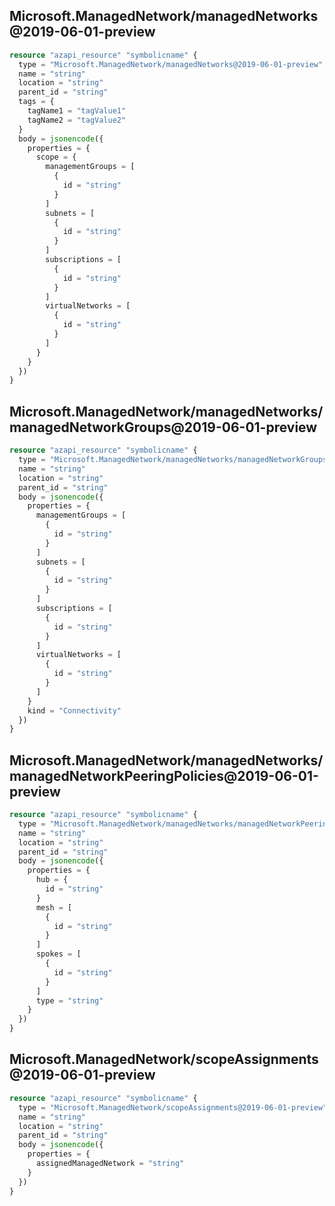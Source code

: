## Microsoft.ManagedNetwork/managedNetworks@2019-06-01-preview

```terraform
resource "azapi_resource" "symbolicname" {
  type = "Microsoft.ManagedNetwork/managedNetworks@2019-06-01-preview"
  name = "string"
  location = "string"
  parent_id = "string"
  tags = {
    tagName1 = "tagValue1"
    tagName2 = "tagValue2"
  }
  body = jsonencode({
    properties = {
      scope = {
        managementGroups = [
          {
            id = "string"
          }
        ]
        subnets = [
          {
            id = "string"
          }
        ]
        subscriptions = [
          {
            id = "string"
          }
        ]
        virtualNetworks = [
          {
            id = "string"
          }
        ]
      }
    }
  })
}

```

## Microsoft.ManagedNetwork/managedNetworks/managedNetworkGroups@2019-06-01-preview

```terraform
resource "azapi_resource" "symbolicname" {
  type = "Microsoft.ManagedNetwork/managedNetworks/managedNetworkGroups@2019-06-01-preview"
  name = "string"
  location = "string"
  parent_id = "string"
  body = jsonencode({
    properties = {
      managementGroups = [
        {
          id = "string"
        }
      ]
      subnets = [
        {
          id = "string"
        }
      ]
      subscriptions = [
        {
          id = "string"
        }
      ]
      virtualNetworks = [
        {
          id = "string"
        }
      ]
    }
    kind = "Connectivity"
  })
}

```

## Microsoft.ManagedNetwork/managedNetworks/managedNetworkPeeringPolicies@2019-06-01-preview

```terraform
resource "azapi_resource" "symbolicname" {
  type = "Microsoft.ManagedNetwork/managedNetworks/managedNetworkPeeringPolicies@2019-06-01-preview"
  name = "string"
  location = "string"
  parent_id = "string"
  body = jsonencode({
    properties = {
      hub = {
        id = "string"
      }
      mesh = [
        {
          id = "string"
        }
      ]
      spokes = [
        {
          id = "string"
        }
      ]
      type = "string"
    }
  })
}

```

## Microsoft.ManagedNetwork/scopeAssignments@2019-06-01-preview

```terraform
resource "azapi_resource" "symbolicname" {
  type = "Microsoft.ManagedNetwork/scopeAssignments@2019-06-01-preview"
  name = "string"
  location = "string"
  parent_id = "string"
  body = jsonencode({
    properties = {
      assignedManagedNetwork = "string"
    }
  })
}

```

